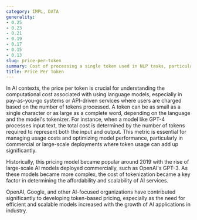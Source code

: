 ```yaml
---
category: IMPL, DATA
generality:
- 0.25
- 0.23
- 0.21
- 0.19
- 0.17
- 0.15
- 0.13
slug: price-per-token
summary: Cost of processing a single token used in NLP tasks, particularly when interacting with AI models like GPT.
title: Price Per Token
---
```


In AI contexts, the price per token is crucial for understanding the computational cost associated with using language models, especially in pay-as-you-go systems or API-driven services where users are charged based on the number of tokens processed. A token can be as small as a single character or as large as a complete word, depending on the language and the model's tokenizer. For instance, when a model like GPT-4 processes input text, the total cost is determined by the number of tokens required to represent both the input and output. This metric is essential for managing usage costs and optimizing model performance, particularly in commercial or large-scale deployments where token usage can add up significantly.

Historically, this pricing model became popular around 2019 with the rise of large-scale AI models deployed commercially, such as OpenAI's GPT-3. As these models became more complex, the cost of tokenization became a key factor in determining the affordability and scalability of AI services.

OpenAI, Google, and other AI-focused organizations have contributed significantly to developing token-based pricing, especially as the need for efficient and scalable models increased with the growth of AI applications in industry.